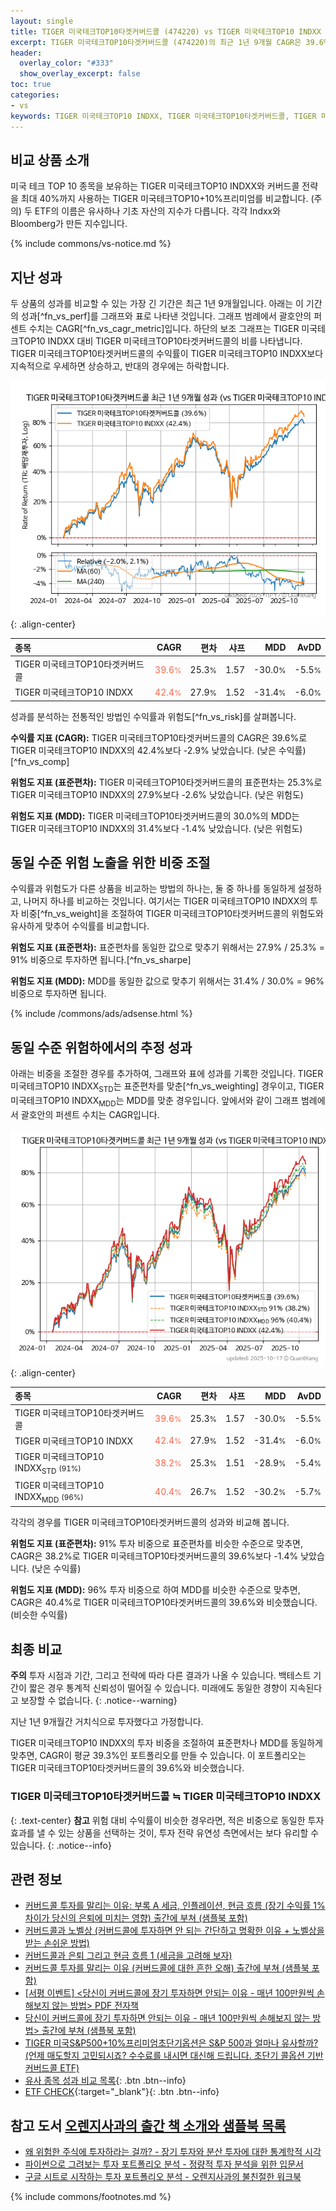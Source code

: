 ```yaml
---
layout: single
title: TIGER 미국테크TOP10타겟커버드콜 (474220) vs TIGER 미국테크TOP10 INDXX (381170)
excerpt: TIGER 미국테크TOP10타겟커버드콜 (474220)의 최근 1년 9개월 CAGR은 39.6%로 TIGER 미국테크TOP10 INDXX (381170)의 42.4%보다 -2.9% 낮았습니다.
header:
  overlay_color: "#333"
  show_overlay_excerpt: false
toc: true
categories:
- vs
keywords: TIGER 미국테크TOP10 INDXX, TIGER 미국테크TOP10타겟커버드콜, TIGER 미국테크TOP10타겟커버드콜 TIGER 미국테크TOP10 INDXX 비교, 474220, 381170, 474220 474220 비교
---
```


## 비교 상품 소개


미국 테크 TOP 10 종목을 보유하는 TIGER 미국테크TOP10 INDXX와 커버드콜 전략을 최대 40%까지 사용하는 TIGER 미국테크TOP10+10%프리미엄를 비교합니다. (주의) 두 ETF의 이름은 유사하나 기초 자산의 지수가 다릅니다. 각각 Indxx와 Bloomberg가 만든 지수입니다.



{% include commons/vs-notice.md %}

## 지난 성과

두 상품의 성과를 비교할 수 있는 가장 긴 기간은 최근 1년 9개월입니다. 아래는 이 기간의 성과[^fn_vs_perf]를 그래프와 표로 나타낸 것입니다.
그래프 범례에서 괄호안의 퍼센트 수치는 CAGR[^fn_vs_cagr_metric]입니다.
하단의 보조 그래프는 TIGER 미국테크TOP10 INDXX 대비 TIGER 미국테크TOP10타겟커버드콜의 비를 나타냅니다.
TIGER 미국테크TOP10타겟커버드콜의 수익률이 TIGER 미국테크TOP10 INDXX보다 지속적으로 우세하면 상승하고, 반대의 경우에는 하락합니다.

![TIGER 미국테크TOP10타겟커버드콜](/vs/images/474220-vs-381170_dual.png){: .align-center}

| **종목** | **CAGR** | **편차** | **샤프** | **MDD** | **AvDD** |
| :------------ | ------: | -----------: | -------: | ------: | -------: |
| TIGER 미국테크TOP10타겟커버드콜 | <span style="color: tomato">39.6<small>%</small></span> | 25.3<small>%</small> | 1.57 | -30.0<small>%</small> | -5.5<small>%</small> |
| TIGER 미국테크TOP10 INDXX | <span style="color: tomato">42.4<small>%</small></span> | 27.9<small>%</small> | 1.52 | -31.4<small>%</small> | -6.0<small>%</small> |

<!-- more -->


성과를 분석하는 전통적인 방법인 수익률과 위험도[^fn_vs_risk]를 살펴봅니다.

**수익률 지표 (CAGR):** TIGER 미국테크TOP10타겟커버드콜의 CAGR은 39.6%로 TIGER 미국테크TOP10 INDXX의 42.4%보다 -2.9% 낮았습니다. (낮은 수익률)[^fn_vs_comp]

**위험도 지표 (표준편차):** TIGER 미국테크TOP10타겟커버드콜의 표준편차는 25.3%로 TIGER 미국테크TOP10 INDXX의 27.9%보다 -2.6% 낮았습니다. (낮은 위험도)

**위험도 지표 (MDD):** TIGER 미국테크TOP10타겟커버드콜의 30.0%의 MDD는 TIGER 미국테크TOP10 INDXX의 31.4%보다 -1.4% 낮았습니다. (낮은 위험도)



## 동일 수준 위험 노출을 위한 비중 조절

수익률과 위험도가 다른 상품을 비교하는 방법의 하나는, 둘 중 하나를 동일하게 설정하고, 나머지 하나를 비교하는 것입니다.
여기서는 TIGER 미국테크TOP10 INDXX의 투자 비중[^fn_vs_weight]을 조절하여 TIGER 미국테크TOP10타겟커버드콜의 위험도와 유사하게 맞추어 수익률를 비교합니다.

**위험도 지표 (표준편차):** 표준편차를 동일한 값으로 맞추기 위해서는 27.9% / 25.3% = 91% 비중으로 투자하면 됩니다.[^fn_vs_sharpe]

**위험도 지표 (MDD):** MDD를 동일한 값으로 맞추기 위해서는 31.4% / 30.0% = 96% 비중으로 투자하면 됩니다.


{% include /commons/ads/adsense.html %}



## 동일 수준 위험하에서의 추정 성과

아래는 비중을 조절한 경우를 추가하여, 그래프와 표에 성과를 기록한 것입니다.
TIGER 미국테크TOP10 INDXX<sub>STD</sub>는 표준편차를 맞춘[^fn_vs_weighting] 경우이고, TIGER 미국테크TOP10 INDXX<sub>MDD</sub>는 MDD를 맞춘 경우입니다.
앞에서와 같이 그래프 범례에서 괄호안의 퍼센트 수치는 CAGR입니다.


![TIGER 미국테크TOP10타겟커버드콜](/vs/images/474220-vs-381170.png){: .align-center}



| **종목** | **CAGR** | **편차** | **샤프** | **MDD** | **AvDD** |
| :------------ | ------: | -----------: | -------: | ------: | -------: |
| TIGER 미국테크TOP10타겟커버드콜 | <span style="color: tomato">39.6<small>%</small></span> | 25.3<small>%</small> | 1.57 | -30.0<small>%</small> | -5.5<small>%</small> |
| TIGER 미국테크TOP10 INDXX | <span style="color: tomato">42.4<small>%</small></span> | 27.9<small>%</small> | 1.52 | -31.4<small>%</small> | -6.0<small>%</small> |
| TIGER 미국테크TOP10 INDXX<sub>STD</sub> <small>(91%)</small> | <span style="color: tomato">38.2<small>%</small></span> | 25.3<small>%</small> | 1.51 | -28.9<small>%</small> | -5.4<small>%</small> |
| TIGER 미국테크TOP10 INDXX<sub>MDD</sub> <small>(96%)</small> | <span style="color: tomato">40.4<small>%</small></span> | 26.7<small>%</small> | 1.52 | -30.2<small>%</small> | -5.7<small>%</small> |



각각의 경우를 TIGER 미국테크TOP10타겟커버드콜의 성과와 비교해 봅니다.

**위험도 지표 (표준편차):** 91% 투자 비중으로 표준편차를 비슷한 수준으로 맞추면, CAGR은 38.2%로 TIGER 미국테크TOP10타겟커버드콜의 39.6%보다 -1.4% 낮았습니다. (낮은 수익률)

**위험도 지표 (MDD):** 96% 투자 비중으로 하여 MDD를 비슷한 수준으로 맞추면, CAGR은 40.4%로 TIGER 미국테크TOP10타겟커버드콜의 39.6%와 비슷했습니다. (비슷한 수익률)




## 최종 비교

**주의** 투자 시점과 기간, 그리고 전략에 따라 다른 결과가 나올 수 있습니다. 백테스트 기간이 짧은 경우 통계적 신뢰성이 떨어질 수 있습니다. 미래에도 동일한 경향이 지속된다고 보장할 수 없습니다.
{: .notice--warning}

지난 1년 9개월간 거치식으로 투자했다고 가정합니다.

TIGER 미국테크TOP10 INDXX의 투자 비중을 조절하여 표준편차나 MDD를 동일하게 맞추면, CAGR이 평균 39.3%인 포트폴리오를 만들 수 있습니다.
이 포트폴리오는 TIGER 미국테크TOP10타겟커버드콜의 39.6%와 비슷했습니다.

### TIGER 미국테크TOP10타겟커버드콜 ≒ TIGER 미국테크TOP10 INDXX
{: .text-center}
**참고** 위험 대비 수익률이 비슷한 경우라면, 적은 비중으로 동일한 투자 효과를 낼 수 있는 상품을 선택하는 것이, 투자 전략 유연성 측면에서는 보다 유리할 수 있습니다.
{: .notice--info}


## 관련 정보

- [커버드콜 투자를 말리는 이유: 부록 A 세금, 인플레이션, 현금 흐름 (장기 수익률 1% 차이가 당신의 은퇴에 미치는 영향) 출간에 부쳐 (샘플북 포함)](https://kongdori.tistory.com/484)
- [커버드콜과 노벨상 (커버드콜에 투자하면 안 되는 간단하고 명확한 이유 + 노벨상을 받는 손쉬운 방법)](https://kongdori.tistory.com/483)
- [커버드콜과 은퇴 그리고 현금 흐름 1 (세금을 고려해 보자)](https://kongdori.tistory.com/478)
- [커버드콜 투자를 말리는 이유 (커버드콜에 대한 흔한 오해) 출간에 부쳐 (샘플북 포함)](https://kongdori.tistory.com/473)
- [[서평 이벤트] <당신이 커버드콜에 장기 투자하면 안되는 이유 - 매년 100만원씩 손해보지 않는 방법> PDF 전자책](https://m.blog.naver.com/onuri2005/223783587701)
- [당신이 커버드콜에 장기 투자하면 안되는 이유 - 매년 100만원씩 손해보지 않는 방법> 출간에 부쳐 (샘플북 포함)](https://kongdori.tistory.com/403)
- [TIGER 미국S&P500+10%프리미엄초단기옵션은 S&P 500과 얼마나 유사할까? (언제 매도할지 고민되시죠? 수수료를 내시면 대신해 드립니다. 초단기 콜옵션 기반 커버드콜 ETF)](https://kongdori.tistory.com/293)
- [유사 종목 성과 비교 목록](/vs/){: .btn .btn--info}
- [ETF CHECK](https://www.etfcheck.co.kr/mobile/etpitem/381170/compare?compCode%5B%5D=474220){:target="_blank"}{: .btn .btn--info}


## 참고 도서 [오렌지사과의 출간 책 소개와 샘플북 목록](https://kongdori.tistory.com/691)

- [왜 위험한 주식에 투자하라는 걸까? - 장기 투자와 분산 투자에 대한 통계학적 시각](https://kongdori.tistory.com/421)
- [파이썬으로 그려보는 투자 포트폴리오 분석  - 정량적 투자 분석을 위한 입문서](https://kongdori.tistory.com/643)
- [구글 시트로 시작하는 투자 포트폴리오 분석 - 오렌지사과의 불친절한 워크북](https://kongdori.tistory.com/449)

{% include commons/footnotes.md %}